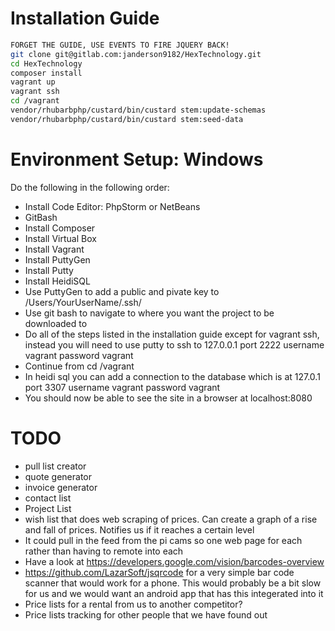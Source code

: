Installation Guide 
==================
```bash
FORGET THE GUIDE, USE EVENTS TO FIRE JQUERY BACK!
git clone git@gitlab.com:janderson9182/HexTechnology.git
cd HexTechnology
composer install 
vagrant up 
vagrant ssh 
cd /vagrant 
vendor/rhubarbphp/custard/bin/custard stem:update-schemas
vendor/rhubarbphp/custard/bin/custard stem:seed-data
```
Environment Setup: Windows
==========================
Do the following in the following order:
* Install Code Editor: PhpStorm or NetBeans 
* GitBash 
* Install Composer
* Install Virtual Box
* Install Vagrant
* Install PuttyGen
* Install Putty
* Install HeidiSQL
* Use PuttyGen to add a public and pivate key to /Users/YourUserName/.ssh/
* Use git bash to navigate to where you want the project to be downloaded to 
* Do all of the steps listed in the installation guide except for vagrant ssh, instead you will need to use putty 
to ssh to 127.0.0.1 port 2222 username vagrant password vagrant 
* Continue from cd /vagrant
* In heidi sql you can add a connection to the database which is at 127.0.1 port 3307  username vagrant password vagrant 
* You should now be able to see the site in a browser at localhost:8080

TODO
====

* pull list creator
* quote generator
* invoice generator
* contact list
* Project List
* wish list that does web scraping of prices. Can create a graph of a rise and fall of prices. Notifies us if it reaches a certain level
* It could pull in the feed from the pi cams so one web page for each rather than having to remote into each
* Have a look at https://developers.google.com/vision/barcodes-overview
* https://github.com/LazarSoft/jsqrcode for a very simple bar code scanner that would work for a phone. This would probably be a bit slow for us and we would want an android app that has this integerated into it 
* Price lists for a rental from us to another competitor?
* Price lists tracking for other people that we have found out 
